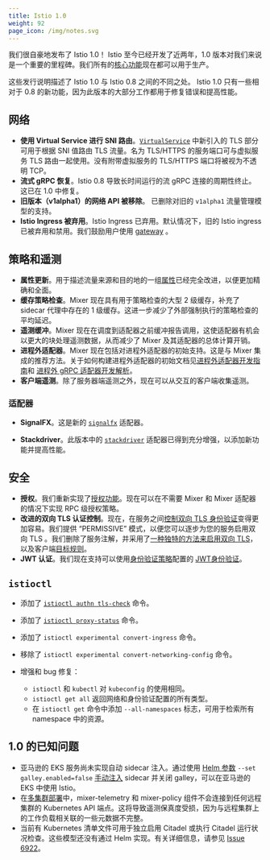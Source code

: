 ```yaml
---
title: Istio 1.0
weight: 92
page_icon: /img/notes.svg
---
```


我们很自豪地发布了 Istio 1.0！ Istio 至今已经开发了近两年，1.0 版本对我们来说是一个重要的里程碑。我们所有的[核心功能](/zh/about/feature-stages/)现在都可以用于生产。

这些发行说明描述了 Istio 1.0 与 Istio 0.8 之间的不同之处。 Istio 1.0 只有一些相对于 0.8 的新功能，因为此版本的大部分工作都用于修复错误和提高性能。

## 网络

- **使用 Virtual Service 进行 SNI 路由**。[`VirtualService`](/docs/reference/config/istio.networking.v1alpha3/#VirtualService) 中新引入的 TLS 部分可用于根据 SNI 值路由 TLS 流量。名为 TLS/HTTPS 的服务端口可与虚拟服务 TLS 路由一起使用。没有附带虚拟服务的 TLS/HTTPS 端口将被视为不透明 TCP。
- **流式 gRPC 恢复**。Istio 0.8 导致长时间运行的流 gRPC 连接的周期性终止。这已在 1.0 中修复。
- **旧版本（v1alpha1）的网络 API 被移除**。 已删除对旧的 `v1alpha1` 流量管理模型的支持。
- **Istio Ingress 被弃用**。Istio Ingress 已弃用。默认情况下，旧的 Istio ingress 已被弃用和禁用。我们鼓励用户使用 [gateway](/zh/docs/concepts/traffic-management/#gateway) 。

## 策略和遥测

- **属性更新**。用于描述流量来源和目的地的一组[属性](/docs/reference/config/policy-and-telemetry/attribute-vocabulary/)已经完全改进，以便更加精确和全面。
- **缓存策略检查**。Mixer 现在具有用于策略检查的大型 2 级缓存，补充了 sidecar 代理中存在的 1 级缓存。这进一步减少了外部强制执行的策略检查的平均延迟。
- **遥测缓冲**。Mixer 现在在调度到适配器之前缓冲报告调用，这使适配器有机会以更大的块处理遥测数据，从而减少了 Mixer 及其适配器的总体计算开销。
- **进程外适配器**。Mixer 现在包括对进程外适配器的初始支持。这是与 Mixer 集成的推荐方法。关于如何构建进程外适配器的初始文档见[进程外适配器开发指南](https://github.com/istio/istio/wiki/Mixer-Out-Of-Process-Adapter-Dev-Guide)和 [进程外 gRPC 适配器开发解析](https://github.com/istio/istio/wiki/Mixer-Out-Of-Process-Adapter-Walkthrough)。
- **客户端遥测**。除了服务器端遥测之外，现在可以从交互的客户端收集遥测。

### 适配器

- **SignalFX**。这是新的 [`signalfx`](/docs/reference/config/policy-and-telemetry/adapters/signalfx/) 适配器。

- **Stackdriver**。此版本中的 [`stackdriver`](/docs/reference/config/policy-and-telemetry/adapters/stackdriver/) 适配器已得到充分增强，以添加新功能并提高性能。

## 安全

- **授权**。我们重新实现了[授权功能](/zh/docs/concepts/security/#授权和鉴权)。现在可以在不需要 Mixer 和 Mixer 适配器的情况下实现 RPC 级授权策略。
- **改进的双向 TLS 认证控制**。现在，在服务之间[控制双向 TLS 身份验证](/zh/docs/concepts/security/#认证)变得更加容易。我们提供 “PERMISSIVE” 模式，以便您可以逐步为您的服务启用双向 TLS 。我们删除了服务注解，并采用了[一种独特的方法来启用双向 TLS](/zh/docs/tasks/security/authn-policy/)，以及客户端[目标规则](/zh/docs/concepts/traffic-management/#目标规则)。
- **JWT 认证**。我们现在支持可以使用[身份验证策略](/zh/docs/concepts/security/#认证策略)配置的 [JWT身份验证](/zh/docs/concepts/security/#认证)。

## `istioctl`

- 添加了 [`istioctl authn tls-check`](/docs/reference/commands/istioctl/#istioctl-authn-tls-check) 命令。

- 添加了 [`istioctl proxy-status`](/docs/reference/commands/istioctl/#istioctl-proxy-status) 命令。

- 添加了 `istioctl experimental convert-ingress` 命令。

- 移除了 `istioctl experimental convert-networking-config` 命令。

- 增强和 bug 修复：

    - `istioctl` 和 `kubectl` 对 `kubeconfig` 的使用相同。
    - `istioctl get all` 返回网络和身份验证配置的所有类型。
    - 在 `istioctl get` 命令中添加 `--all-namespaces` 标志，可用于检索所有 namespace 中的资源。

## 1.0 的已知问题

- 亚马逊的 EKS 服务尚未实现自动 sidecar 注入。通过使用 [Helm 参数](/zh/docs/setup/kubernetes/helm-install) `--set galley.enabled=false` [手动注入](/zh/docs/setup/kubernetes/sidecar-injection/#手工注入-sidecar) sidecar 并关闭 galley，可以在亚马逊的 EKS 中使用 Istio。
- 在[多集群部署](/zh/docs/setup/kubernetes/multicluster-install)中，mixer-telemetry 和 mixer-policy 组件不会连接到任何远程集群的 Kubernetes API 端点。这将导致遥测保真度受损，因为与远程集群上的工作负载相关联的一些元数据不完整。
- 当前有 Kubernetes 清单文件可用于独立启用 Citadel 或执行 Citadel 运行状况检查。这些模型还没有通过 Helm 实现。有关详细信息，请参见 [Issue 6922](https://github.com/istio/istio/issues/6922)。
